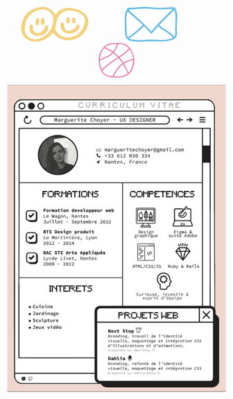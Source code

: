 
<p align="center">
  <a href="https://www.linkedin.com/in/margueritechoyer/"><img src="linkedin.png" alt="linkedin" style="height: 80px; margin-right: 80px;"></a>
  <a href="mailto:margueritechoyer@gmail.com"><img src="mail.png" alt="email" style="height: 80px; margin-right: 80px;"></a>
  <a href="https://dribbble.com/Paquerett"><img src="dribbble.png" alt="dribbble" style="height: 80px;"></a>
</p>


![Cover](CVLM.jpeg)


